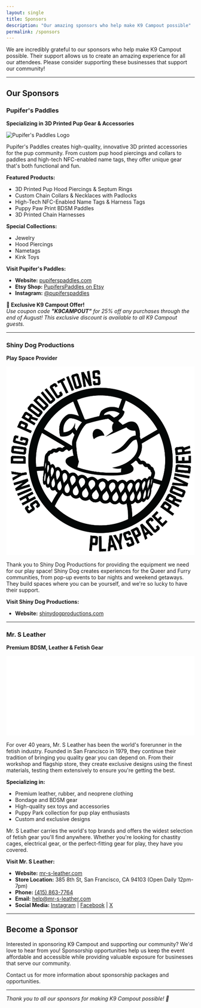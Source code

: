 ```yaml
---
layout: single
title: Sponsors
description: "Our amazing sponsors who help make K9 Campout possible"
permalink: /sponsors
---
```


We are incredibly grateful to our sponsors who help make K9 Campout possible. Their support allows us to create an amazing experience for all our attendees. Please consider supporting these businesses that support our community!

---

## Our Sponsors

### Pupifer's Paddles

**Specializing in 3D Printed Pup Gear & Accessories**

![Pupifer's Paddles Logo](/assets/images/2025/paddles.jpg)

Pupifer's Paddles creates high-quality, innovative 3D printed accessories for the pup community. From custom pup hood piercings and collars to paddles and high-tech NFC-enabled name tags, they offer unique gear that's both functional and fun.

**Featured Products:**
- 3D Printed Pup Hood Piercings & Septum Rings
- Custom Chain Collars & Necklaces with Padlocks
- High-Tech NFC-Enabled Name Tags & Harness Tags
- Puppy Paw Print BDSM Paddles
- 3D Printed Chain Harnesses

**Special Collections:**
- Jewelry
- Hood Piercings
- Nametags
- Kink Toys

**Visit Pupifer's Paddles:**
- **Website:** [pupiferspaddles.com](https://pupiferspaddles.com)
- **Etsy Shop:** [PupifersPaddles on Etsy](https://pupiferspaddles.etsy.com?coupon=K9CAMPOUT)
- **Instagram:** [@pupiferspaddles](https://www.instagram.com/pupiferspaddles)

**🎉 Exclusive K9 Campout Offer!**  
*Use coupon code **"K9CAMPOUT"** for 25% off any purchases through the end of August! This exclusive discount is available to all K9 Campout guests.*

---

### Shiny Dog Productions
**Play Space Provider**

![Shiny Dog Productions Logo](/assets/images/2025/shinydog.png)

Thank you to Shiny Dog Productions for providing the equipment we need for our play space! Shiny Dog creates experiences for the Queer and Furry communities, from pop-up events to bar nights and weekend getaways. They build spaces where you can be yourself, and we're so lucky to have their support.

**Visit Shiny Dog Productions:**
- **Website:** [shinydogproductions.com](https://shinydogproductions.com)

---

### Mr. S Leather
**Premium BDSM, Leather & Fetish Gear**

![Mr. S Leather Logo](/assets/images/2025/mrsleather.svg)

For over 40 years, Mr. S Leather has been the world's forerunner in the fetish industry. Founded in San Francisco in 1979, they continue their tradition of bringing you quality gear you can depend on. From their workshop and flagship store, they create exclusive designs using the finest materials, testing them extensively to ensure you're getting the best.

**Specializing in:**
- Premium leather, rubber, and neoprene clothing
- Bondage and BDSM gear
- High-quality sex toys and accessories
- Puppy Park collection for pup play enthusiasts
- Custom and exclusive designs

Mr. S Leather carries the world's top brands and offers the widest selection of fetish gear you'll find anywhere. Whether you're looking for chastity cages, electrical gear, or the perfect-fitting gear for play, they have you covered.

**Visit Mr. S Leather:**
- **Website:** [mr-s-leather.com](https://www.mr-s-leather.com)
- **Store Location:** 385 8th St, San Francisco, CA 94103 (Open Daily 12pm-7pm)
- **Phone:** [(415) 863-7764](tel:+14158637764)
- **Email:** [help@mr-s-leather.com](mailto:help@mr-s-leather.com)
- **Social Media:** [Instagram](https://www.instagram.com/mr.s.leather/) | [Facebook](https://www.facebook.com/mr.s.leather.SF) | [X](https://twitter.com/MrSLeather)

---

## Become a Sponsor

Interested in sponsoring K9 Campout and supporting our community? We'd love to hear from you! Sponsorship opportunities help us keep the event affordable and accessible while providing valuable exposure for businesses that serve our community.

Contact us for more information about sponsorship packages and opportunities.

---

*Thank you to all our sponsors for making K9 Campout possible! 🐾*
